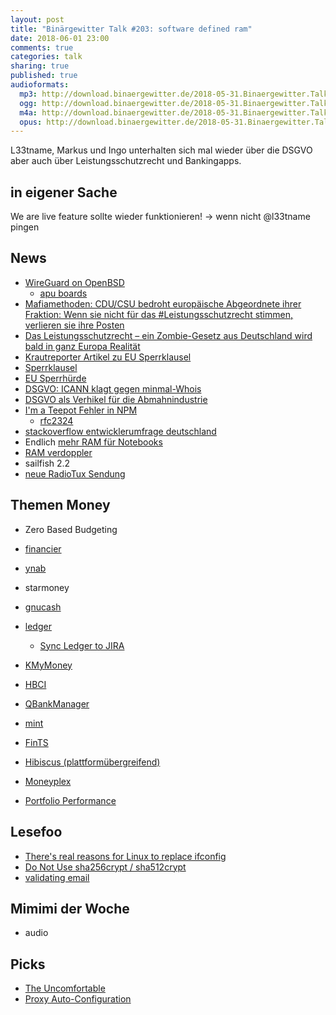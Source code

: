 ```yaml
---
layout: post
title: "Binärgewitter Talk #203: software defined ram"
date: 2018-06-01 23:00
comments: true
categories: talk
sharing: true
published: true
audioformats:
  mp3: http://download.binaergewitter.de/2018-05-31.Binaergewitter.Talk.203.mp3
  ogg: http://download.binaergewitter.de/2018-05-31.Binaergewitter.Talk.203.ogg
  m4a: http://download.binaergewitter.de/2018-05-31.Binaergewitter.Talk.203.m4a
  opus: http://download.binaergewitter.de/2018-05-31.Binaergewitter.Talk.203.opus
---
```

L33tname, Markus und Ingo unterhalten sich mal wieder über die DSGVO aber auch über Leistungsschutzrecht und Bankingapps.

## in eigener Sache
We are live feature sollte wieder funktionieren!
-> wenn nicht @l33tname pingen

## News
- [WireGuard on OpenBSD]( https://marc.info/?l=openbsd-ports&m=152712417729497&w=2 )
  * [apu boards]( https://www.apu-board.de/ )
- [Mafiamethoden: CDU/CSU bedroht europäische Abgeordnete ihrer Fraktion: Wenn sie nicht für das #Leistungsschutzrecht stimmen, verlieren sie ihre Posten]( 
https://twitter.com/Senficon/status/1001514541317066754 )
- [Das Leistungsschutzrecht – ein Zombie-Gesetz aus Deutschland wird bald in ganz Europa Realität]( 
https://netzpolitik.org/2018/das-leistungsschutzrecht-ein-zombie-gesetz-aus-deutschland-wird-bald-in-ganz-europa-realitaet/ )
- [Krautreporter Artikel zu EU Sperrklausel]( 
https://krautreporter.de/2471-den-kleinen-parteien-droht-das-sichere-aus-im-eu-parlament-wegen-eines-winkelzugs-von-cdu-und-spd)
- [Sperrklausel](https://de.wikipedia.org/wiki/Sperrklausel )
- [EU Sperrhürde]( https://www.heise.de/tp/features/EU-Ministerrat-vertagt-Beschluss-ueber-neue-Sperrhuerde-bei-Europawahlen-Update-4026086.html )
- [DSGVO: ICANN klagt gegen minmal-Whois ]( https://www.heise.de/newsticker/meldung/DSGVO-und-Domain-Daten-ICANN-klagt-gegen-abgespecktes-Whois-4060061.html )
- [DSGVO als Verhikel für die Abmahnindustrie]( https://www.heise.de/newsticker/meldung/DSGVO-Die-Abmahn-Maschinerie-ist-angelaufen-4061044.html )
- [I'm a Teepot Fehler in NPM](http://www.pro-linux.de/news/1/25938/i39m-a-teapot-kurioser-fehler-in-der-npm-registry.html) 
  * [rfc2324]( https://tools.ietf.org/html/rfc2324 )
- [stackoverflow entwicklerumfrage deutschland]( https://www.stackoverflowbusiness.com/de/talent/ressourcen/stack-overflow-entwicklerumfrage-deutschland-report-2018 )
- Endlich [mehr RAM für Notebooks]( https://www.heise.de/newsticker/meldung/32-GByte-Speichermodule-fuer-Notebooks-4060894.html )
- [RAM verdoppler]( https://blog.binaergewitter.de/2013/06/14/binaergewitter-talk-number-55-ram-verdoppler )
- sailfish 2.2
- [neue RadioTux Sendung]( https://www.radiotux.de/index.php?/archives/8041-RadioTux-Sendung-Mai-2018.html )


## Themen Money
- Zero Based Budgeting
- [financier]( https://financier.io/ )
- [ynab]( https://www.youneedabudget.com/ )
- starmoney
- [gnucash]( https://www.gnucash.org/ )
- [ledger]( https://www.ledger-cli.org/ )
  * [Sync Ledger to JIRA](https://medium.com/plapadoo/syncing-jira-work-logs-with-ledger-5f0708211b52)
- [KMyMoney]( https://kmymoney.org/ )
- [HBCI](https://de.wikipedia.org/wiki/Homebanking_Computer_Interface )
- [QBankManager](https://wiki.ubuntuusers.de/Archiv/QBankManager/ )
- [mint]( https://www.mint.com/ )
- [FinTS]( https://de.wikipedia.org/wiki/Financial_Transaction_Services )
- [Hibiscus (plattformübergreifend)]( https://www.willuhn.de/products/hibiscus/ )
- [Moneyplex]( http://www.matrica.de/ )

- [Portfolio Performance]( https://www.portfolio-performance.info/portfolio/ )

## Lesefoo
- [There's real reasons for Linux to replace ifconfig]( https://utcc.utoronto.ca/~cks/space/blog/linux/ReplacingNetstatNotBad )
- [Do Not Use sha256crypt / sha512crypt]( https://pthree.org/2018/05/23/do-not-use-sha256crypt-sha512crypt-theyre-dangerous/ )
- [validating email]( https://davidcel.is/posts/stop-validating-email-addresses-with-regex/ )

## Mimimi der Woche
- audio

## Picks

- [The Uncomfortable]( https://www.theuncomfortable.com/ )
- [Proxy Auto-Configuration]( https://blog.friedlandreas.net/2018/05/pac-dateien-mit-iis-veroeffentlichen/ )
